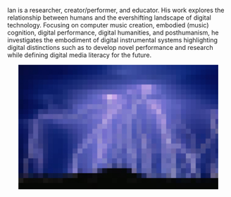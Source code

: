 <!-- ![alt text for screen readers](assets/Lightening.jpeg "Text to show on mouseover") -->
<!-- <p style = "background-image"><img  src="assets/Lightening.jpeg" alt="foo" title="title" /></p> -->
 <!-- <p style="background-image: url('assets/Lightening.jpeg');">  -->
<!-- [cv](docs/IanJarvis_2024-r.pdf) [statement](docs/a-rstatement.md) [courses](docs/course-outlines.md) [works](docs/creative-works.md) [research](docs/research.md) [publications](docs/publications.md) [music](docs/music.md) [events](docs/music.md) -->

<!-- ![alt text for screen readers](assets/Lightening.jpeg "Text to show on mouseover") -->
 <!-- <nav>
        <ul>
            <li><a href="/">Home</a></li>
            <li><a href="/about">About</a></li>
            <li><a href="/projects">Projects</a></li>
            <li><a href="assets/IanJarvis_2024-r.pdf" target="_blank">CVV</a></li>
            <li><a href="https://projection2.example.com/" target="_blank">MyProject2</a></li>
        </ul>
    </nav> -->
Ian is a researcher, creator/performer, and educator. His work explores the relationship between humans and the evershifting landscape of digital technology. Focusing on computer music creation, embodied (music) cognition, digital performance, digital humanities, and posthumanism, he investigates the embodiment of digital instrumental systems highlighting digital distinctions such as to develop novel performance and research while defining digital media literacy for the future.  

<p style ="text-align: center;"><img  src="assets/Lightening.jpeg" alt="foo" title="title" style = "width: 90%; margin: auto; text-align: center;" /></p>







